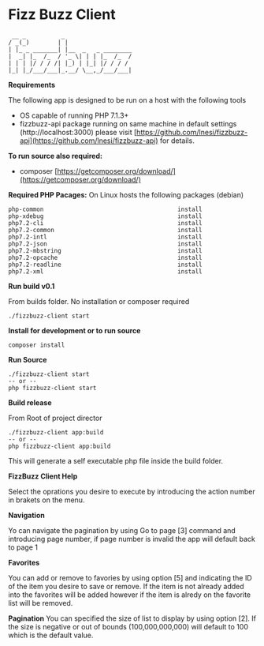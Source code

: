 # Fizz Buzz Client

```
 __ _          _                   
/ _(_)        | |                  
| |_ _ _______| |__  _   _ ________
|  _| |_  /_  / '_ \| | | |_  /_  /
| | | |/ / / /| |_) | |_| |/ / / /
|_| |_/___/___|_.__/ \__,_/___/___|
```

**Requirements**

The following app is designed to be run  on a host with the following tools
- OS capable of running PHP 7.1.3+
- fizzbuzz-api package running on same machine in default settings (http://localhost:3000) please visit [https://github.com/lnesi/fizzbuzz-api](https://github.com/lnesi/fizzbuzz-api) for details.

**To run source also required:**

- composer [https://getcomposer.org/download/](https://getcomposer.org/download/)

**Required PHP Pacages:**
On Linux hosts the following packages (debian)
```
php-common                                      install
php-xdebug                                      install
php7.2-cli                                      install
php7.2-common                                   install
php7.2-intl                                     install
php7.2-json                                     install
php7.2-mbstring                                 install
php7.2-opcache                                  install
php7.2-readline                                 install
php7.2-xml                                      install
```

**Run build v0.1**

From builds folder. No installation or composer required

```
./fizzbuzz-client start
```
**Install for development or to run source**
```
composer install
```

**Run Source**
```
./fizzbuzz-client start
-- or --
php fizzbuzz-client start
```

**Build release**

From Root of project director
```
./fizzbuzz-client app:build
-- or --
php fizzbuzz-client app:build
```

This will generate a self executable php file inside the build folder.

**FizzBuzz Client Help**

Select the oprations you desire to execute by introducing the action number in brakets on the menu.

**Navigation**

Yo can navigate the pagination by using Go to page [3] command and introducing page number, if page number is invalid the app will default back to page 1

**Favorites**

You can add or remove to favories by using option [5] and indicating the ID of the item you desire to save or remove.
If the item is not already added into the favorites will be added however if the item is alredy on the favorite list will be removed.

**Pagination**
You can specified the size of list to display by using option [2]. If the size is negative or out of bounds (100,000,000,000) will default to 100 which is the default value.
